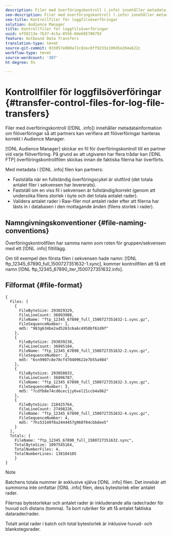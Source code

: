 ```yaml
---
description: Filer med överföringskontroll (.info) innehåller metadatainformation om filöverföringar så att partners kan verifiera att filöverföringar hanteras korrekt i Audience Manager.
seo-description: Filer med överföringskontroll (.info) innehåller metadatainformation om filöverföringar så att partners kan verifiera att filöverföringar hanteras korrekt i Audience Manager.
seo-title: Kontrollfiler för loggfilsöverföringar
solution: Audience Manager
title: Kontrollfiler för loggfilsöverföringar
uuid: ef58213e-7b37-4c5a-8556-0de695706793
feature: Outbound Data Transfers
translation-type: tm+mt
source-git-commit: 033057e080a72c82ec8ff9233e199d5e204a622c
workflow-type: tm+mt
source-wordcount: '307'
ht-degree: 5%

---
```



# Kontrollfiler för loggfilsöverföringar {#transfer-control-files-for-log-file-transfers}

Filer med överföringskontroll ([!DNL .info]) innehåller metadatainformation om filöverföringar så att partners kan verifiera att filöverföringar hanteras korrekt i Audience Manager.

[!DNL Audience Manager] skickar en fil för överföringskontroll till en partner vid varje filöverföring. På grund av att utgivaren har flera trådar kan [!DNL FTP] överföringskontrollfilen skickas innan de faktiska filerna har överförts.

Med metadata i [!DNL .info] filen kan partners:

* Fastställa när en fullständig överföringscykel är slutförd (det totala antalet filer i sekvensen har levererats).
* Fastställ om en viss fil i sekvensen är fullständig/korrekt (genom att undersöka filens storlek i byte och det totala antalet rader).
* Validera antalet rader i Raw-filer mot antalet rader efter att filerna har lästs in i databasen i den mottagande änden (filens storlek i rader).

## Namngivningskonventioner {#file-naming-conventions}

Överföringskontrollfilen har samma namn som roten för gruppen/sekvensen med ett [!DNL .info] filtillägg.

Om till exempel den första filen i sekvensen hade namn: [!DNL ftp_12345_67890_full_1500727351632-1.sync], kommer kontrollfilen att få ett namn [!DNL ftp_12345_67890_iter_1500727351632.info].

## Filformat {#file-format}

```
{
  Files: [
    {
      FileByteSize: 293029329,
      FileLineCount: 36893908,
      FileName: "ftp_12345_67890_full_1500727351632-1.sync.gz",
      FileSequenceNumber: 1,
      md5: "983g634be2ad5263c6a6c4958bf61d9f"
    },
    {
      FileByteSize: 293039238,
      FileLineCount: 36895184,
      FileName: "ftp_12345_67890_full_1500727351632-2.sync.gz",
      FileSequenceNumber: 2,
      md5: "6sn9907c8e78cfd78409622e7b55a984"
    },
    {
      FileByteSize: 293050833,
      FileLineCount: 36896787,
      FileName: "ftp_12345_67890_full_1500727351632-3.sync.gz",
      FileSequenceNumber: 3,
      md5: "7cdfb8e74cd6cec1jy6vel21ccb4a962"
    },
    {
      FileByteSize: 218425764,
      FileLineCount: 27498226,
      FileName: "ftp_12345_67890_full_1500727351632-4.sync.gz",
      FileSequenceNumber: 4,
      md5: "7hs53149f8a2444457g968f04cbbdee5"
    }
  ],
  Totals: {
    FileName: "ftp_12345_67890_full_1500727351632.sync",
    TotalByteSize: 1097545164,
    TotalNumberFiles: 4,
    TotalNumberLines: 138184105
    }
}
```

>[!NOTE]
>
> Batchens totala nummer är exklusive själva [!DNL .info] filen. Det innebär att summorna inte omfattar [!DNL .info] filen, dess bytestorlek eller antalet rader.
>
> Filernas bytestorlekar och antalet rader är inkluderande alla rader/rader för huvud och distans (tomma). Ta bort rubriker för att få antalet faktiska datarader/rader.
>
> Totalt antal rader i batch och total bytestorlek är inklusive huvud- och blankstegsrader.